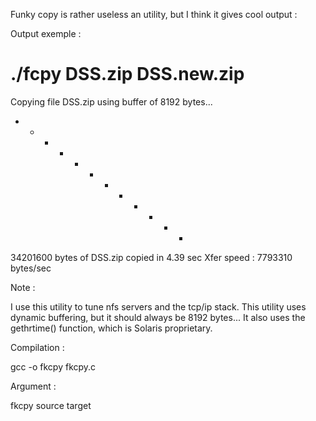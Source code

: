 Funky copy is rather useless an utility, but I think it gives cool output :

Output exemple :

# ./fcpy DSS.zip DSS.new.zip
Copying file DSS.zip using buffer of 8192 bytes...

- * * * * * * * * * * -
34201600 bytes of DSS.zip copied in 4.39 sec
Xfer speed : 7793310 bytes/sec

Note :

I use this utility to tune nfs servers and the tcp/ip stack.
This utility uses dynamic buffering, but it should always be 8192 bytes...
It also uses the gethrtime() function, which is Solaris proprietary.

Compilation :

gcc -o fkcpy fkcpy.c

Argument :

fkcpy source target
